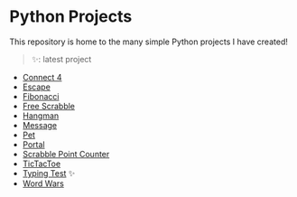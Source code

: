 # Python Projects
This repository is home to the many simple Python projects I have created!

> ✨: latest project

- [Connect 4](https://github.com/xyntechx/Python-Projects/tree/main/Connect%204)
- [Escape](https://github.com/xyntechx/Python-Projects/tree/main/Escape)
- [Fibonacci](https://github.com/xyntechx/Python-Projects/tree/main/Fibonacci)
- [Free Scrabble](https://github.com/xyntechx/Python-Projects/tree/main/Free%20Scrabble)
- [Hangman](https://github.com/xyntechx/Python-Projects/tree/main/Hangman)
- [Message](https://github.com/xyntechx/Python-Projects/tree/main/Message)
- [Pet](https://github.com/xyntechx/Python-Projects/tree/main/Pet)
- [Portal](https://github.com/xyntechx/Python-Projects/tree/main/Portal)
- [Scrabble Point Counter](https://github.com/xyntechx/Python-Projects/tree/main/Scrabble%20Point%20Counter)
- [TicTacToe](https://github.com/xyntechx/Python-Projects/tree/main/TicTacToe)
- [Typing Test](https://github.com/xyntechx/Python-Projects/tree/main/Typing%20Test) ✨
- [Word Wars](https://github.com/xyntechx/Python-Projects/tree/main/Word%20Wars)
